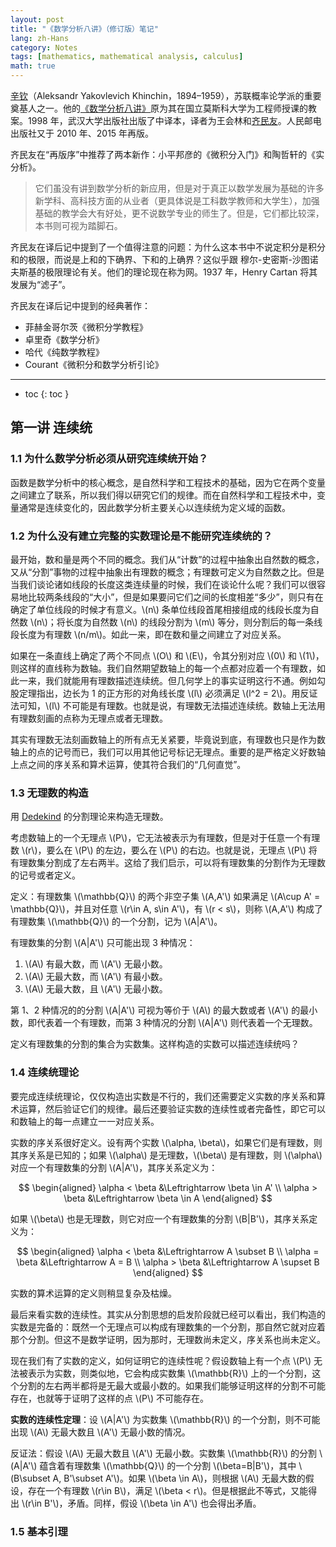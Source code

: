 ```yaml
---
layout: post
title: "《数学分析八讲》（修订版）笔记"
lang: zh-Hans
category: Notes
tags: [mathematics, mathematical analysis, calculus]
math: true
---
```

[辛钦](https://zh.wikipedia.org/wiki/%E4%BA%9E%E6%AD%B7%E5%B1%B1%E5%A4%A7%C2%B7%E8%BE%9B%E6%AC%BD)（Aleksandr Yakovlevich Khinchin，1894–1959），苏联概率论学派的重要奠基人之一。他的[《数学分析八讲》](https://book.douban.com/subject/26593890/)原为其在国立莫斯科大学为工程师授课的教案。1998 年，武汉大学出版社出版了中译本，译者为王会林和[齐民友](https://zh.wikipedia.org/wiki/%E9%BD%90%E6%B0%91%E5%8F%8B)。人民邮电出版社又于 2010 年、2015 年再版。

齐民友在“再版序”中推荐了两本新作：小平邦彦的《微积分入门》和陶哲轩的《实分析》。

> 它们虽没有讲到数学分析的新应用，但是对于真正以数学发展为基础的许多新学科、高科技方面的从业者（更具体说是工科数学教师和大学生），加强基础的教学会大有好处，更不说数学专业的师生了。但是，它们都比较深，本书则可视为踏脚石。

齐民友在译后记中提到了一个值得注意的问题：为什么这本书中不说定积分是积分和的极限，而说是上和的下确界、下和的上确界？这似乎跟 穆尔-史密斯-沙图诺夫斯基的极限理论有关。他们的理论现在称为网。1937 年，Henry Cartan 将其发展为“滤子”。

齐民友在译后记中提到的经典著作：

- 菲赫金哥尔茨《微积分学教程》
- 卓里奇《数学分析》
- 哈代《纯数学教程》
- Courant《微积分和数学分析引论》

---

- toc
{: toc }

## 第一讲 连续统

### 1.1 为什么数学分析必须从研究连续统开始？

函数是数学分析中的核心概念，是自然科学和工程技术的基础，因为它在两个变量之间建立了联系，所以我们得以研究它们的规律。而在自然科学和工程技术中，变量通常是连续变化的，因此数学分析主要关心以连续统为定义域的函数。

### 1.2 为什么没有建立完整的实数理论是不能研究连续统的？

最开始，数和量是两个不同的概念。我们从“计数”的过程中抽象出自然数的概念，又从“分割”事物的过程中抽象出有理数的概念；有理数可定义为自然数之比。但是当我们谈论诸如线段的长度这类连续量的时候，我们在谈论什么呢？我们可以很容易地比较两条线段的“大小”，但是如果要问它们之间的长度相差“多少”，则只有在确定了单位线段的时候才有意义。\\(n\\) 条单位线段首尾相接组成的线段长度为自然数 \\(n\\)；将长度为自然数 \\(n\\) 的线段分割为 \\(m\\) 等分，则分割后的每一条线段长度为有理数 \\(n/m\\)。如此一来，即在数和量之间建立了对应关系。

如果在一条直线上确定了两个不同点 \\(O\\) 和 \\(E\\)，令其分别对应 \\(0\\) 和 \\(1\\)，则这样的直线称为数轴。我们自然期望数轴上的每一个点都对应着一个有理数，如此一来，我们就能用有理数描述连续统。但几何学上的事实证明这行不通。例如勾股定理指出，边长为 1 的正方形的对角线长度 \\(l\\) 必须满足 \\(l^2 = 2\\)。用反证法可知，\\(l\\) 不可能是有理数。也就是说，有理数无法描述连续统。数轴上无法用有理数刻画的点称为无理点或者无理数。

其实有理数无法刻画数轴上的所有点无关紧要，毕竟说到底，有理数也只是作为数轴上的点的记号而已，我们可以用其他记号标记无理点。重要的是严格定义好数轴上点之间的序关系和算术运算，使其符合我们的“几何直觉”。

### 1.3 无理数的构造

用 [Dedekind](https://en.wikipedia.org/wiki/Richard_Dedekind) 的分割理论来构造无理数。

考虑数轴上的一个无理点 \\(P\\)，它无法被表示为有理数，但是对于任意一个有理数 \\(r\\)，要么在 \\(P\\) 的左边，要么在 \\(P\\) 的右边。也就是说，无理点 \\(P\\) 将有理数集分割成了左右两半。这给了我们启示，可以将有理数集的分割作为无理数的记号或者定义。

定义：有理数集 \\(\mathbb{Q}\\) 的两个非空子集 \\(A,A'\\) 如果满足 \\(A\cup A' = \mathbb{Q}\\)，并且对任意 \\(r\in A, s\in A'\\)，有 \\(r < s\\)，则称 \\(A,A'\\) 构成了有理数集 \\(\mathbb{Q}\\) 的一个分割，记为 \\(A\|A'\\)。

有理数集的分割 \\(A\|A'\\) 只可能出现 3 种情况：

1. \\(A\\) 有最大数，而 \\(A'\\) 无最小数。
2. \\(A\\) 无最大数，而 \\(A'\\) 有最小数。
3. \\(A\\) 无最大数，且 \\(A'\\) 无最小数。

第 1、2 种情况的的分割 \\(A\|A'\\) 可视为等价于 \\(A\\) 的最大数或者 \\(A'\\) 的最小数，即代表着一个有理数，而第 3 种情况的分割 \\(A\|A'\\) 则代表着一个无理数。

定义有理数集的分割的集合为实数集。这样构造的实数可以描述连续统吗？

### 1.4 连续统理论

要完成连续统理论，仅仅构造出实数是不行的，我们还需要定义实数的序关系和算术运算，然后验证它们的规律。最后还要验证实数的连续性或者完备性，即它可以和数轴上的每一点建立一一对应关系。

实数的序关系很好定义。设有两个实数 \\(\alpha, \beta\\)，如果它们是有理数，则其序关系是已知的；如果 \\(\alpha\\) 是无理数，\\(\beta\\) 是有理数，则 \\(\alpha\\) 对应一个有理数集的分割 \\(A\|A'\\)，其序关系定义为：

$$
\begin{aligned}
    \alpha < \beta &\Leftrightarrow \beta \in A' \\
    \alpha > \beta &\Leftrightarrow \beta \in A
\end{aligned}
$$

如果 \\(\beta\\) 也是无理数，则它对应一个有理数集的分割 \\(B\|B'\\)，其序关系定义为：

$$
\begin{aligned}
    \alpha < \beta &\Leftrightarrow A \subset B \\
    \alpha = \beta &\Leftrightarrow A = B \\
    \alpha > \beta &\Leftrightarrow A \supset B
\end{aligned}
$$

实数的算术运算的定义则稍显复杂及枯燥。

最后来看实数的连续性。其实从分割思想的启发阶段就已经可以看出，我们构造的实数是完备的：既然一个无理点可以构成有理数集的一个分割，那自然它就对应着那个分割。但这不是数学证明，因为那时，无理数尚未定义，序关系也尚未定义。

现在我们有了实数的定义，如何证明它的连续性呢？假设数轴上有一个点 \\(P\\) 无法被表示为实数，则类似地，它会构成实数集 \\(\mathbb{R}\\) 上的一个分割，这个分割的左右两半都将是无最大或最小数的。如果我们能够证明这样的分割不可能存在，也就等于证明了这样的点 \\(P\\) 不可能存在。

**实数的连续性定理**：设 \\(A\|A'\\) 为实数集 \\(\mathbb{R}\\) 的一个分割，则不可能出现 \\(A\\) 无最大数且 \\(A'\\) 无最小数的情况。

反证法：假设 \\(A\\) 无最大数且 \\(A'\\) 无最小数。实数集 \\(\mathbb{R}\\) 的分割 \\(A\|A'\\) 蕴含着有理数集 \\(\mathbb{Q}\\) 的一个分割 \\(\beta=B\|B'\\)，其中 \\(B\subset A, B'\subset A'\\)。如果 \\(\beta \in A\\)，则根据 \\(A\\) 无最大数的假设，存在一个有理数 \\(r\in B\\)，满足 \\(\beta < r\\)。但是根据此不等式，又能得出 \\(r\in B'\\)，矛盾。同样，假设
\\(\beta \in A'\\) 也会得出矛盾。

### 1.5 基本引理
